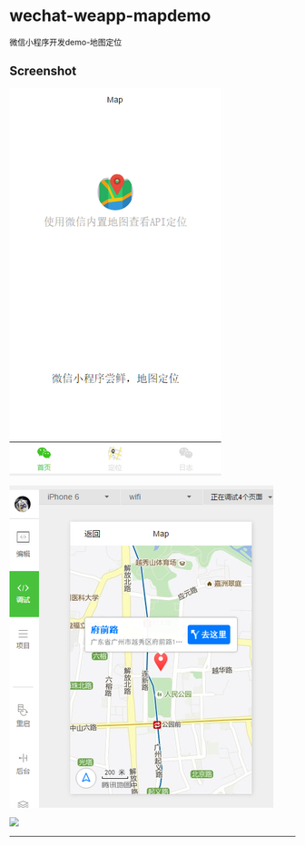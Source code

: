 # wechat-weapp-mapdemo

微信小程序开发demo-地图定位


## Screenshot


![](./image/screenshot1.png)

![](./image/screenshot2.png)

![](./image/navigator.png)



---


